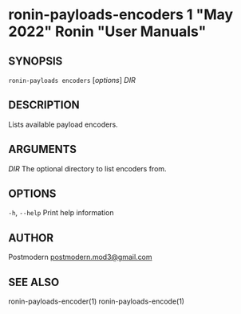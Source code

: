 # ronin-payloads-encoders 1 "May 2022" Ronin "User Manuals"

## SYNOPSIS

`ronin-payloads encoders` [*options*] *DIR*

## DESCRIPTION

Lists available payload encoders.

## ARGUMENTS

*DIR*
  The optional directory to list encoders from.

## OPTIONS

`-h`, `--help`
  Print help information

## AUTHOR

Postmodern <postmodern.mod3@gmail.com>

## SEE ALSO

ronin-payloads-encoder(1) ronin-payloads-encode(1)
